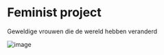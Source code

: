 # Feminist project
Geweldige vrouwen die de wereld hebben veranderd

![image](https://user-images.githubusercontent.com/69724530/130484968-1f7eeac6-beac-4a7f-b1b8-9da4bbe328cf.png)
